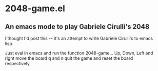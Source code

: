 2048-game.el
============

An emacs mode to play Gabriele Cirulli's 2048
---------------------------------------------

I thought I'd post this -- it's an attempt to write Gabriele Cirulli's to emacs lisp.

Just eval in emacs and run the function 2048-game...
Up, Down, Left and right move the board 
q and n quit the game and reset the board respectively.


